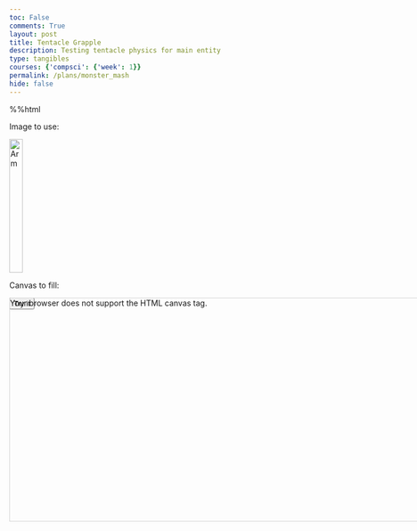 ```yaml
---
toc: False
comments: True
layout: post
title: Tentacle Grapple
description: Testing tentacle physics for main entity
type: tangibles
courses: {'compsci': {'week': 1}}
permalink: /plans/monster_mash
hide: false
---
```


%%html

<html>
<head>
    <style>
        canvas {
            border: 1px solid black;
            width: 750px;
            height: 400px;
            background-image: url("images/room2.png");
            background-size: cover;
            position: absolute;
        }
    </style>
</head>
<body>
    <p>Image to use:</p>
    <img id="tentacle" src="/Group/images/Game/squidtentacle.png" alt="Arm" width="24" height="240">
    <p>Canvas to fill:</p>
    <canvas id="myCanvas" width="250" height="300"
    style="border:1px solid #D3D3D3;">Your browser does not support the HTML canvas tag.</canvas>
    <p><button onclick="myCanvas()">Try it</button></p>
    <script>
        const canvas = document.getElementById("myCanvas");
        const ctx = canvas.getContext("2d");
        const monster = {
            x: 0,
            y: 0,
        };
        function findcontact() {
            // idk
        };
        var x = 0;
        var y = 0;
        let mouseX;
        let mouseY;
        function findMouse() {
            document.addEventListener('mousemove', (event) => {
                mouseX = event.clientX;
                mouseY = event.clientY;
            });
        };
        function pointTo(object,tx,ty) {
            const dx = tx - object.x;
            const dy = ty - object.y;
            const angle = Math.atan2(ty,tx) * (180/Math.PI);
            return angle;
        };
        var img = document.getElementById("tentacle");
        function move(speed,dir) {
            x += speed * Math.sin(dir);
            y += speed * Math.cos(dir);
        };

        function tentacle (x1,y1,x2,y2) {
            x = x1;
            y = y1;
            const dx = x2 - x1;
            const dy = y2 - y1;
            const dist = Math.sqrt((dx*dx)+(dy*dy))

            var img = document.getElementById("tentacle");

            var deg = pointTo(img,x2,y2);
            move(dist/2,deg);
            ctx.translate(img.width/2,img.height/2);
            ctx.rotate(deg);
            ctx.translate(img.width/-2,img.height/-2);
            ctx.drawImage(img,x,y);
            ctx.setTransform(1,0,0,1,0,0);
        };
        // Update function
        function update() {
            // Clear the canvas
            ctx.clearRect(0, 0, canvas.width, canvas.height)
            // Test Tentacle
            findMouse();
            tentacle(monster.y,monster.x,mouseX,mouseY);
            // Draw "Monster"
            ctx.fillStyle = "black";
            ctx.fillRect(monster.x,monster.y,20,20);
            // Request the next animation frame
            requestAnimationFrame(update);
        }
        // Start the game loop
        update();
        // Event listener for player movement (arrow keys)
        document.addEventListener("keydown", (event) => {
            switch (event.key) {
                case "ArrowUp":
                    event.preventDefault();
                    break;
                case "ArrowDown":
                    event.preventDefault();
                    break;
                case "ArrowLeft":
                    monster.x -= 1.5;
                    event.preventDefault();
                    break;
                case "ArrowRight":
                    monster.x += 1.5;
                    event.preventDefault();
                    break;
            }
        });
    </script>
</body>
</html>

